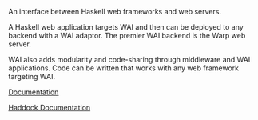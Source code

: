 An interface between Haskell web frameworks and web servers.

A Haskell web application targets WAI and then can be deployed to any backend with a WAI adaptor.
The premier WAI backend is the Warp web server.

WAI also adds modularity and code-sharing through middleware and WAI applications.
Code can be written that works with any web framework targeting WAI.

[Documentation](http://www.yesodweb.com/book/web-application-interface)

[Haddock Documentation](http://hackage.haskell.org/package/wai)

